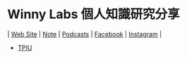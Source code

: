 # Winny Labs 個人知識研究分享

| [Web Site](https://buttered-match-e8f.notion.site/16076e7a7e83800fb5b5f25963a7b6c3?v=16076e7a7e83809caa16000c5603d85d&pvs=4) | [Note](https://github.com/wanyutang/winny-labs/blob/main/README.md) | [Podcasts](https://open.firstory.me/user/clqtl3suy0fi901ux8linemb9) | [Facebook](https://www.facebook.com/people/Winny-Labs/61573904066504/) | [Instagram](https://www.instagram.com/winny.labs/) |

- [TPIU](https://www.tpisoftware.com/tpu)
